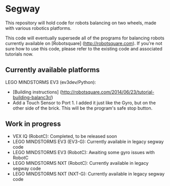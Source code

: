 # Segway
This repository will hold code for robots balancing on two wheels, made with various robotics platforms.

This code will eventually supersede all of the programs for balancing robots currently available on [Robotsquare] (http://robotsquare.com). If you're not sure how to use this code, please refer to the existing code and associated tutorials now.

## Currently available platforms

LEGO MINDSTORMS EV3 (ev3dev/Python):

- [Building instructions] (http://robotsquare.com/2014/06/23/tutorial-building-balanc3r/)
- Add a Touch Sensor to Port 1. I added it just like the Gyro, but on the other side of the brick. This will be the program's safe stop button.


## Work in progress

- VEX IQ (RobotC): Completed, to be released soon
- LEGO MINDSTORMS EV3 (EV3-G):  Currently available in legacy segway code
- LEGO MINDSTORMS EV3 (RobotC): Awaiting some gyro issues with RobotC
- LEGO MINDSTORMS NXT (RobotC): Currently available in legacy segway code
- LEGO MINDSTORMS NXT (NXT-G):  Currently available in legacy segway code
